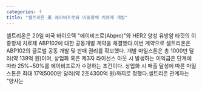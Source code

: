 ```yaml
---
categories: f
title: "셀트리온 美 에이비프로와 이중항체 치료제 개발"
---
```

셀트리온은 20일 미국 바이오텍 "에이비프로(Abpro)"와 HER2 양성 유방암 타깃의 이중항체 치료제 ABP102에 대한 공동개발 계약을 체결했다.이번 계약으로 셀트리온은 ABP102의 글로벌 공동 개발 및 판매 권리를 확보했다. 개발 마일스톤은 총 1000만 달러(약 139억 원)이며, 상업화 혹은 제3자 라이선스 아웃 시 발생하는 이익금은 단계에 따라 25%~50%를 에이비프로가 수령하는 조건이다. 상업화 시 매출 달성에 따른 마일스톤은 최대 17억5000만 달러(약 2조4300억 원)까지로 정했다.셀트리온 관계자는 "양사는